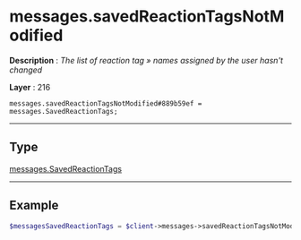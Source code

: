 # messages.savedReactionTagsNotModified

**Description** : *The list of reaction tag &raquo; names assigned by the user hasn&#039;t changed*

**Layer** : 216

```tl
messages.savedReactionTagsNotModified#889b59ef = messages.SavedReactionTags;
```

---

## Type

[messages.SavedReactionTags](type/messages.SavedReactionTags)

---

## Example

```php
$messagesSavedReactionTags = $client->messages->savedReactionTagsNotModified();
```